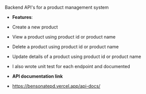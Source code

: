 Backend API's for a product management system
- **Features**:
- Create a new product
- View a product using product id or product name
- Delete a product using product id or product name
- Update details of a product using product id or product name
- I also wrote unit test for each endpoint and documented

- **API documentation link**
- https://bensonatepd.vercel.app/api-docs/
